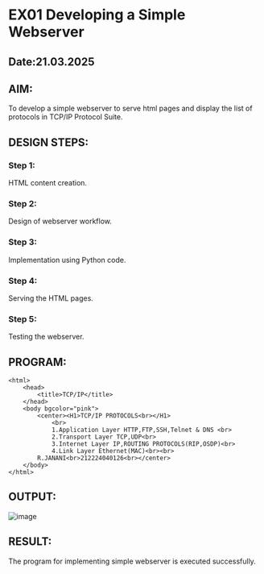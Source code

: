 # EX01 Developing a Simple Webserver
## Date:21.03.2025

## AIM:
To develop a simple webserver to serve html pages and display the list of protocols in TCP/IP Protocol Suite.


## DESIGN STEPS:
### Step 1: 
HTML content creation.

### Step 2:
Design of webserver workflow.

### Step 3:
Implementation using Python code.

### Step 4:
Serving the HTML pages.

### Step 5:
Testing the webserver.

## PROGRAM:
```
<html>
    <head>
        <title>TCP/IP</title>
    </head>
    <body bgcolor="pink">
        <center><H1>TCP/IP PROTOCOLS<br></H1>
            <br>
            1.Application Layer HTTP,FTP,SSH,Telnet & DNS <br>
            2.Transport Layer TCP,UDP<br>
            3.Internet Layer IP,ROUTING PROTOCOLS(RIP,OSDP)<br>
            4.Link Layer Ethernet(MAC)<br><br>
        R.JANANI<br>212224040126<br></center>
    </body>
</html>
```

## OUTPUT:
![image](https://github.com/user-attachments/assets/56c42dec-97ce-4189-a4a0-f04826918e3c)


## RESULT:
The program for implementing simple webserver is executed successfully.
